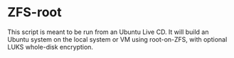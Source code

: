 # ZFS-root

This script is meant to be run from an Ubuntu Live CD.  It will build an Ubuntu system on the local system or VM using root-on-ZFS, with optional LUKS whole-disk encryption.